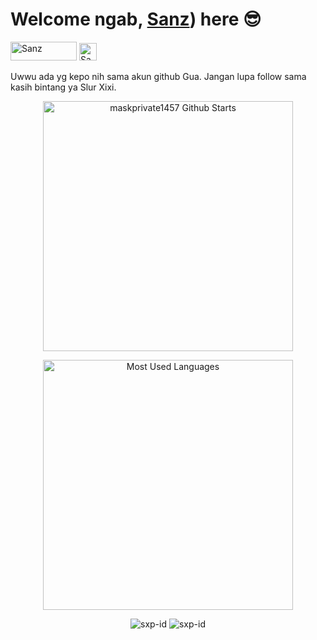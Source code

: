 # Welcome ngab, [Sanz]([https://www.facebook.com/profile.php?id=61559354192949])) here 😎
<!-- <img src="https://raw.githubusercontent.com/iampavangandhi/iampavangandhi/master/gifs/Hi.gif" width="40px"> -->
<a href="https://saweria.co/SanzXp" target="_blank"><img src="https://user-images.githubusercontent.com/26188697/180601310-e82c63e4-412b-4c36-b7b5-7ba713c80380.png" alt="Sanz" height="30" width="106"></a>
<a href="https://www.youtube.com/channel/UCLRXFyMN0L8yH9F-xxOd7Og" target="_blank"><img src="https://img.shields.io/youtube/channel/subscribers/UCLRXFyMN0L8yH9F-xxOd7Og?logo=youtube&style=for-the-badge" alt="Sanz" height="28" wodth="106"/></a>

Uwwu ada yg kepo nih sama akun github Gua. Jangan lupa follow sama kasih bintang ya Slur Xixi.
<div align="center">
 <p align='center'>
  <a href="#"><img
   src="https://github-readme-stats.vercel.app/api?username=Sxp-ID&show_icons=true&include_all_commits=true&theme=chartreuse-dark&cache_seconds=3200"
   width="400" title="maskprivate1457 Github Starts"></a>
 </p>
 <p align='center'>
  <a href="#"><img
   src="https://github-readme-stats.anuraghazra1.vercel.app/api/top-langs/?username=Sxp-ID&layout=compact&theme=chartreuse-dark"
   width="400" title="Most Used Languages"></a></p>
 </p>
</div>
<p align="center"
  
![sxp-id](https://komarev.com/ghpvc/?username=Sxp-ID&label=Views&color=blue&style=plastic)
![sxp-id](https://img.shields.io/github/followers/Sxp-ID?label=follow&style=social)</p>
